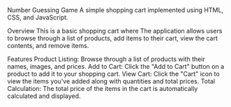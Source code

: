 Number Guessing Game
A simple shopping cart implemented using HTML, CSS, and JavaScript.

Overview
This is a basic shopping cart where  The application allows users to browse through a list of products, add items to their cart, view the cart contents, and remove items.

Features
Product Listing: Browse through a list of products with their names, images, and prices.
Add to Cart: Click the "Add to Cart" button on a product to add it to your shopping cart.
View Cart: Click the "Cart" icon to view the items you've added along with quantities and total prices.
Total Calculation: The total price of the items in the cart is automatically calculated and displayed.
